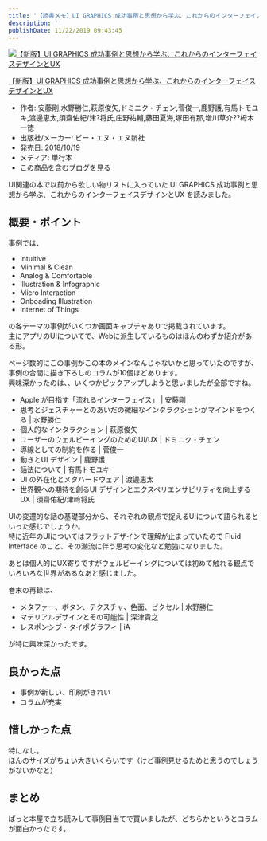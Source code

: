 ```yaml
---
title: '【読書メモ】UI GRAPHICS 成功事例と思想から学ぶ、これからのインターフェイスデザインとUX'
description: ''
publishDate: 11/22/2019 09:43:45
---
```


<p><div class="hatena-asin-detail"><a href="http://www.amazon.co.jp/exec/obidos/ASIN/4802511051/hatena-blog-22/"><img src="https://images-fe.ssl-images-amazon.com/images/I/41sjdrLz6cL._SL160_.jpg" class="hatena-asin-detail-image" alt="【新版】UI GRAPHICS 成功事例と思想から学ぶ、これからのインターフェイスデザインとUX" title="【新版】UI GRAPHICS 成功事例と思想から学ぶ、これからのインターフェイスデザインとUX"></a><div class="hatena-asin-detail-info"><p class="hatena-asin-detail-title"><a href="http://www.amazon.co.jp/exec/obidos/ASIN/4802511051/hatena-blog-22/">【新版】UI GRAPHICS 成功事例と思想から学ぶ、これからのインターフェイスデザインとUX</a></p><ul><li><span class="hatena-asin-detail-label">作者:</span> 安藤剛,水野勝仁,萩原俊矢,ドミニク・チェン,菅俊一,鹿野護,有馬トモユキ,渡邊恵太,須齋佑紀/津?将氏,庄野祐輔,藤田夏海,塚田有那,増川草介??栂木一徳</li><li><span class="hatena-asin-detail-label">出版社/メーカー:</span> ビー・エヌ・エヌ新社</li><li><span class="hatena-asin-detail-label">発売日:</span> 2018/10/19</li><li><span class="hatena-asin-detail-label">メディア:</span> 単行本</li><li><a href="http://d.hatena.ne.jp/asin/4802511051/hatena-blog-22" target="_blank">この商品を含むブログを見る</a></li></ul></div><div class="hatena-asin-detail-foot"></div></div></p>

<p>UI関連の本で以前から欲しい物リストに入っていた UI GRAPHICS 成功事例と思想から学ぶ、これからのインターフェイスデザインとUX を読みました。</p>

<h2>概要・ポイント</h2>

<p>事例では、</p>

<ul>
<li>Intuitive</li>
<li>Minimal &amp; Clean</li>
<li>Analog &amp; Comfortable</li>
<li>Illustration &amp; Infographic</li>
<li>Micro Interaction</li>
<li>Onboading Illustration</li>
<li>Internet of Things</li>
</ul>

<p>の各テーマの事例がいくつか画面キャプチャありで掲載されています。<br/>
主にアプリのUIについてで、Webに派生しているものはほんのわずか紹介がある形。</p>

<p>ページ数的にこの事例がこの本のメインなんじゃないかと思っていたのですが、事例の合間に描き下ろしのコラムが10個ほどあります。<br/>
興味深かったのは、、いくつかピックアップしようと思いましたが全部ですね。</p>

<ul>
<li>Apple が目指す「流れるインターフェイス」 | 安藤剛</li>
<li>思考とジェスチャーとのあいだの微細なインタラクションがマインドをつくる | 水野勝仁</li>
<li>個人的なインタラクション | 萩原俊矢</li>
<li>ユーザーのウェルビーイングのためのUI/UX | ドミニク・チェン</li>
<li>導線としての制約を作る | 菅俊一</li>
<li>動きとUI デザイン | 鹿野護</li>
<li>話法について | 有馬トモユキ</li>
<li>UI の外在化とメタハードウェア | 渡邊恵太</li>
<li>世界観への期待を創るUI デザインとエクスペリエンサビリティを向上するUX | 須齋佑紀/津﨑将氏</li>
</ul>

<p>UIの変遷的な話の基礎部分から、それぞれの観点で捉えるUIについて語られるといった感じでしょうか。<br/>
特に近年のUIについてはフラットデザインで理解が止まっていたので Fluid Interface のこと、その潮流に伴う思考の変化など勉強になりました。</p>

<p>あとは個人的にUX寄りですがウェルビーイングについては初めて触れる観点でいろいろな世界があるなあと感じました。</p>

<p>巻末の再録は、</p>

<ul>
<li>メタファー、ボタン、テクスチャ、色面、ピクセル | 水野勝仁</li>
<li>マテリアルデザインとその可能性 | 深津貴之</li>
<li>レスポンシブ・タイポグラフィ | iA</li>
</ul>

<p>が特に興味深かったです。</p>

<h2>良かった点</h2>

<ul>
<li>事例が新しい、印刷がきれい</li>
<li>コラムが充実</li>
</ul>

<h2>惜しかった点</h2>

<p>特になし。<br/>
ほんのサイズがちょい大きいくらいです（けど事例見せるためと思うのでしょうがないかなと）</p>

<h2>まとめ</h2>

<p>ぱっと本屋で立ち読みして事例目当てで買いましたが、どちらかというとコラムが面白かったです。</p>
